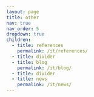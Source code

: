 ```yaml
---
layout: page
title: other
nav: true
nav_order: 5
dropdown: true
children:
  - title: references
    permalink: /it/references/
  - title: divider
  - title: blog
    permalink: /it/blog/
  - title: divider
  - title: news
    permalink: /it/news/
---
```


